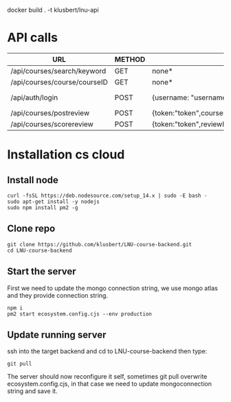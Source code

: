 docker build . -t klusbert/lnu-api
# API calls

| URL                          | METHOD | BODY                                                                                                             | RETURNS                                           |
|------------------------------|--------|------------------------------------------------------------------------------------------------------------------|---------------------------------------------------|
| /api/courses/search/keyword  | GET    | none*                                                                                                            | Search result                                     |
| /api/courses/course/courseID | GET    | none*                                                                                                            | Course information                                |
| /api/auth/login              | POST   | {username: "username",password:"password"}                                                                       | {loggedIn:true,token"token",userName: "username"} |
| /api/courses/postreview      | POST   | {token:"token",courseID:"courseID",message:"message",rating:rating,anonymous:true\|\|false,,studentID:studentID} | {success}                                         |
| /api/courses/scorereview     | POST   | {token:"token",reviewID:"reviewID"}        

# Installation cs cloud


## Install node
    curl -fsSL https://deb.nodesource.com/setup_14.x | sudo -E bash -
    sudo apt-get install -y nodejs
    sudo npm install pm2 -g

## Clone repo
    git clone https://github.com/klusbert/LNU-course-backend.git
    cd LNU-course-backend

## Start the server

First we need to update the mongo connection string, we use mongo atlas and they provide connection string.

    npm i
    pm2 start ecosystem.config.cjs --env production


## Update running server
ssh into the target backend and cd to LNU-course-backend
then type:

    git pull

The server should now reconfigure it self, sometimes git pull overwrite ecosystem.config.cjs, in that case we need to update mongoconnection string and save it.
